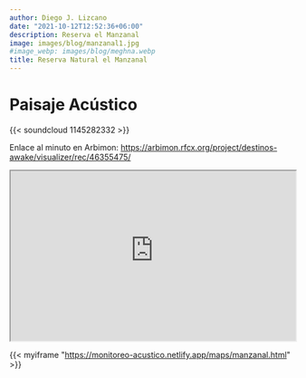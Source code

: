 ```yaml
---
author: Diego J. Lizcano
date: "2021-10-12T12:52:36+06:00"
description: Reserva el Manzanal
image: images/blog/manzanal1.jpg
#image_webp: images/blog/meghna.webp
title: Reserva Natural el Manzanal
---
```


# Paisaje Acústico

{{< soundcloud 1145282332 >}}


Enlace al minuto en Arbimon: https://arbimon.rfcx.org/project/destinos-awake/visualizer/rec/46355475/

<iframe seamless src="https://monitoreo-acustico.netlify.app/maps/manzanal.html" width="100%" height="300"></iframe>

{{< myiframe "https://monitoreo-acustico.netlify.app/maps/manzanal.html" >}}

